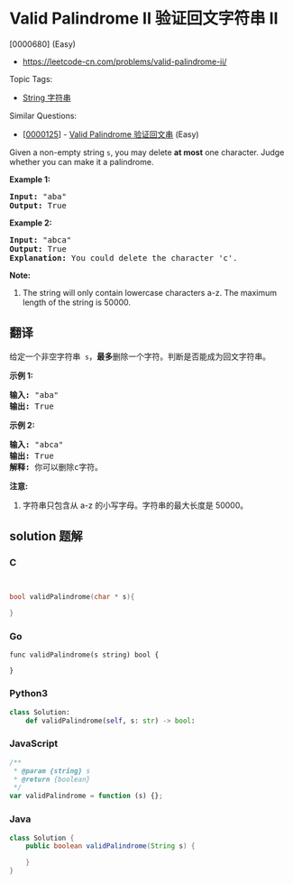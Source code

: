 # Valid Palindrome II 验证回文字符串 Ⅱ

[0000680] (Easy)

- https://leetcode-cn.com/problems/valid-palindrome-ii/

Topic Tags:

- [String 字符串](https://leetcode-cn.com/tag/string/)

Similar Questions:

- [[0000125](https://leetcode-cn.com/problems/valid-palindrome/)] - [Valid Palindrome 验证回文串](./0000125.valid-palindrome.md) (Easy)

Given a non-empty string `s`, you may delete **at most** one character. Judge whether you can make it a palindrome.

**Example 1:**

<pre><b>Input:</b> "aba"
<b>Output:</b> True
</pre>

**Example 2:**

<pre><b>Input:</b> "abca"
<b>Output:</b> True
<b>Explanation:</b> You could delete the character 'c'.
</pre>

**Note:**

1.  The string will only contain lowercase characters a-z. The maximum length of the string is 50000.

## 翻译

给定一个非空字符串  `s`，**最多**删除一个字符。判断是否能成为回文字符串。

**示例 1:**

<pre><strong>输入:</strong> "aba"
<strong>输出:</strong> True
</pre>

**示例 2:**

<pre><strong>输入:</strong> "abca"
<strong>输出:</strong> True
<strong>解释:</strong> 你可以删除c字符。
</pre>

**注意:**

1.  字符串只包含从 a-z 的小写字母。字符串的最大长度是 50000。

## solution 题解

### C

```c


bool validPalindrome(char * s){

}


```

### Go

```golang
func validPalindrome(s string) bool {

}
```

### Python3

```python
class Solution:
    def validPalindrome(self, s: str) -> bool:

```

### JavaScript

```javascript
/**
 * @param {string} s
 * @return {boolean}
 */
var validPalindrome = function (s) {};
```

### Java

```java
class Solution {
    public boolean validPalindrome(String s) {

    }
}
```
